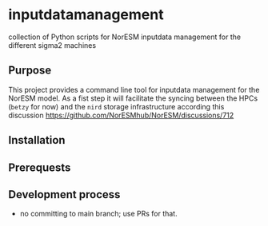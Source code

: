 # inputdatamanagement
collection of Python scripts for NorESM inputdata management for the different sigma2 machines

## Purpose
This project provides a command line tool for inputdata management for the NorESM model. As a fist step it will facilitate 
the syncing between the HPCs (`betzy` for now) and the `nird` storage infrastructure according this discussion 
https://github.com/NorESMhub/NorESM/discussions/712

## Installation

## Prerequests

## Development process
-  no committing to main branch; use PRs for that.
